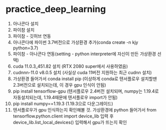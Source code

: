 # practice_deep_learning

1. 아나콘다 설치
2. 파이참 설치
3. 파이참 - 깃허브 연동
4. 아나콘다에 파이썬 3.7버전으로 가상환경 추가(conda create -n kjy python=3.7)
5. 파이참 - 아나콘다 연동(setting - python interpreter에 자신이 만든 가상환경 선택)
6. cuda 11.0.3_451.82 설치 (RTX 2080 super에서 사용하였음)
7. cudnnn-11.0 v8.0.5 설치 (사실상 cuda 11버전 지원하는 최근 cudnn 설치)
8. 가상환경 들어가서 conda install pip (이상하게 conda로 텐서플로우 설치할땐 2.3버전으로 설치되는데, 이 경우 gpu 인식이 안됨)
9. pip install tensorflow-gpu (텐서플로우 2.4버전 설치되며, numpy는 1.19.4로 자동설치되는데, 1.19.4때문에 텐서플로우 import가 안됨)
10. pip install numpy==1.19.3 (1.19.3으로 다운그레이드)
11. 텐서플로우가 gpu 인식하는지 확인해볼 것. 가상환경에 python 들어가서 from tensorflow.python.client import device_lib 입력 후 device_lib.list_local_devices() 입력해서 gpu가 뜨는지 확인
